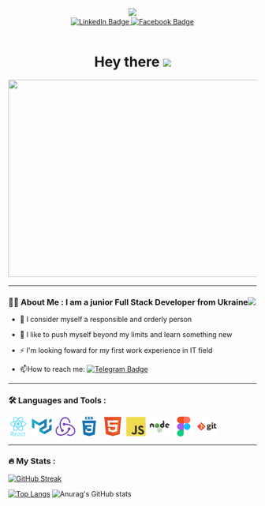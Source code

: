 <div id="header" align="center">
  <img src="https://media.giphy.com/media/eIAopzF9lGaYPClAHa/giphy.gif" width="100"/>
</div>
<div align="center">
   <a href="https://www.linkedin.com/in/olha-poberezhna-b06279265/">
    <img src="https://img.shields.io/badge/LinkedIn-blue?style=for-the-badge&logo=linkedin&logoColor=white" alt="LinkedIn Badge"/>
  </a>
   <a href="https://www.facebook.com/PoberezhStudiO">
    <img src="https://img.shields.io/badge/Facebook-indigo?style=for-the-badge&logo=facebook&logoColor=white" alt="Facebook Badge"/>
  </a>
</div>
<div id="badges" align="center">
  <img src="https://komarev.com/ghpvc/?username=opoberezh&style=flat-square&color=blue" alt=""/>
</div>
<h1 align="center">
  Hey there
  <img src="https://media.giphy.com/media/hvRJCLFzcasrR4ia7z/giphy.gif" width="30px"/>
</h1>
<div align="center">
  <img src="https://media.giphy.com/media/RbDKaczqWovIugyJmW/giphy.gif" width="600" height="400"/>
</div>

___

### :woman_technologist: About Me : I am a junior Full Stack Developer from Ukraine<img src="https://media.giphy.com/media/WUlplcMpOCEmTGBtBW/giphy.gif" width="30"> 
 - :telescope: I consider myself a responsible and orderly person
- :seedling: I like to push myself beyond my limits and learn something new
- :zap: I'm looking foward for my first work experience in IT field

- :mailbox:How to reach me: [![Telegram Badge](https://img.shields.io/badge/-Telegram-blue?style=flat&logo=Telegram&logoColor=white)](+380664600994)

---

### :hammer_and_wrench: Languages and Tools :
<div>
  <img src="https://github.com/devicons/devicon/blob/master/icons/react/react-original-wordmark.svg" title="React" alt="React" width="40" height="40"/>&nbsp;
  <img src="https://github.com/devicons/devicon/blob/master/icons/materialui/materialui-original.svg" title="Material UI" alt="Material UI" width="40" height="40"/>&nbsp;
  <img src="https://github.com/devicons/devicon/blob/master/icons/redux/redux-original.svg" title="Redux" alt="Redux " width="40" height="40"/>&nbsp;
  <img src="https://github.com/devicons/devicon/blob/master/icons/css3/css3-plain-wordmark.svg"  title="CSS3" alt="CSS" width="40" height="40"/>&nbsp;
  <img src="https://github.com/devicons/devicon/blob/master/icons/html5/html5-original.svg" title="HTML5" alt="HTML" width="40" height="40"/>&nbsp;
  <img src="https://github.com/devicons/devicon/blob/master/icons/javascript/javascript-original.svg" title="JavaScript" alt="JavaScript" width="40" height="40"/>&nbsp;
  <img src="https://github.com/devicons/devicon/blob/master/icons/nodejs/nodejs-original-wordmark.svg" title="NodeJS" alt="NodeJS" width="40" height="40"/>&nbsp;
  <img src="https://github.com/devicons/devicon/blob/master/icons/figma/figma-original.svg" title="Figma" alt="Figma" width="40" height="40"/>&nbsp;
  <img src="https://github.com/devicons/devicon/blob/master/icons/git/git-original-wordmark.svg" title="Git" **alt="Git" width="40" height="40"/>
</div>

---

### :fire: My Stats :
[![GitHub Streak](https://github-readme-streak-stats.herokuapp.com?user=opoberezh&theme=buefy&mode=weekly&card_width=600)](https://git.io/streak-stats)

[![Top Langs](https://github-readme-stats.vercel.app/api/top-langs/?username=opoberezh&layout=compact&theme=buefy)](https://github.com/anuraghazra/github-readme-stats) ![Anurag's GitHub stats](https://github-readme-stats.vercel.app/api?username=opoberezh&theme=buefy&show_icons=true)
